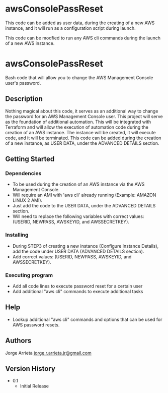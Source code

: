 # awsConsolePassReset
   This code can be added as user data, during the creating of a new AWS instance, and it will run as a configuration script during launch. 

This code can be modfied to run any AWS cli commands during the launch of a new AWS instance.

# awsConsolePassReset

Bash code that will allow you to change the AWS Management Console user's password.

## Description

Nothing magical about this code, it serves as an additional way to change the password for an AWS Management Console user.
This project will serve as the foundation of additional automation. This will be integrated with Terraform and will allow the execution of automation code during the creation of an AWS instance.  The instance will be created, it will execute code, and it will be terminated. This code can be added during the creation of a new instance, as USER DATA, under the ADVANCED DETAILS section. 

## Getting Started

### Dependencies

* To be used during the creation of an AWS instance via the AWS Management Console.
* Will require an AMI with 'aws cli' already running (Example: AMAZON LINUX 2 AMI).
* Just add the code to the USER DATA, under the ADVANCED DETAILS section.
* Will need to replace the following variables with correct values: (USERID, NEWPASS, AWSKEYID, and AWSSECRETKEY).


### Installing

* During STEP3 of creating a new instance (Configure Instance Details), add the code under USER DATA (ADVANCED DETAILS section).
* Add correct values: (USERID, NEWPASS, AWSKEYID, and AWSSECRETKEY).

### Executing program

* Add all code lines to execute password reset for a certain user
* Add additional "aws cli" commands to execute additional tasks

## Help

* Lookup additional "aws cli" commands and options that can be used for AWS password resets.

## Authors

Jorge Arrieta 
jorge.r.arrieta.jr@gmail.com

## Version History

* 0.1
    * Initial Release
